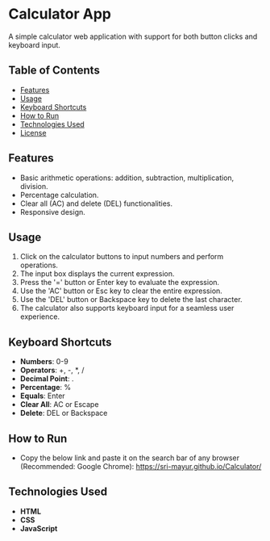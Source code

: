 # Calculator App

A simple calculator web application with support for both button clicks and keyboard input.

## Table of Contents

- [Features](#features)
- [Usage](#usage)
- [Keyboard Shortcuts](#keyboard-shortcuts)
- [How to Run](#how-to-run)
- [Technologies Used](#technologies-used)
- [License](#license)

## Features

- Basic arithmetic operations: addition, subtraction, multiplication, division.
- Percentage calculation.
- Clear all (AC) and delete (DEL) functionalities.
- Responsive design.

## Usage

1. Click on the calculator buttons to input numbers and perform operations.
2. The input box displays the current expression.
3. Press the '=' button or Enter key to evaluate the expression.
4. Use the 'AC' button or Esc key to clear the entire expression.
5. Use the 'DEL' button or Backspace key to delete the last character.
6. The calculator also supports keyboard input for a seamless user experience.

## Keyboard Shortcuts

- **Numbers**: 0-9
- **Operators**: +, -, *, /
- **Decimal Point**: .
- **Percentage**: %
- **Equals**: Enter
- **Clear All**: AC or Escape
- **Delete**: DEL or Backspace

## How to Run

- Copy the below link and paste it on the search bar of any browser (Recommended: Google Chrome):
  https://sri-mayur.github.io/Calculator/


## Technologies Used

- **HTML**
- **CSS**
- **JavaScript**
